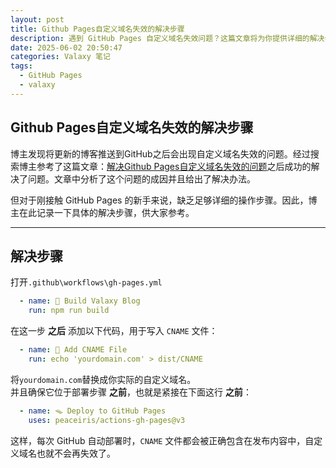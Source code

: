 ```yaml
---
layout: post
title: Github Pages自定义域名失效的解决步骤
description: 遇到 GitHub Pages 自定义域名失效问题？这篇文章将为你提供详细的解决步骤，帮你轻松恢复网站正常运行。
date: 2025-06-02 20:50:47
categories: Valaxy 笔记
tags:
  - GitHub Pages
  - valaxy
---
```

## Github Pages自定义域名失效的解决步骤


博主发现将更新的博客推送到GitHub之后会出现自定义域名失效的问题。经过搜索博主参考了这篇文章：[解决Github Pages自定义域名失效的问题](https://www.suiyan.cc/blog/20230404212258)之后成功的解决了问题。文章中分析了这个问题的成因并且给出了解决办法。  

但对于刚接触 GitHub Pages 的新手来说，缺乏足够详细的操作步骤。因此，博主在此记录一下具体的解决步骤，供大家参考。

---
## 解决步骤
打开`.github\workflows\gh-pages.yml`
```yaml
  - name: 🌌 Build Valaxy Blog
    run: npm run build
```
在这一步 **之后** 添加以下代码，用于写入 `CNAME` 文件：
```yaml
  - name: 📝 Add CNAME File
    run: echo 'yourdomain.com' > dist/CNAME
```
将`yourdomain.com`替换成你实际的自定义域名。  
并且确保它位于部署步骤 **之前**，也就是紧接在下面这行 **之前**：
```yaml
  - name: 🪤 Deploy to GitHub Pages
    uses: peaceiris/actions-gh-pages@v3
```
这样，每次 GitHub 自动部署时，`CNAME` 文件都会被正确包含在发布内容中，自定义域名也就不会再失效了。